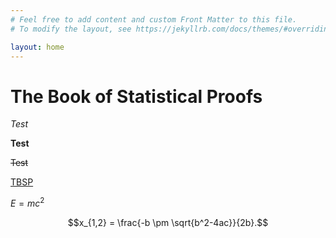 ```yaml
---
# Feel free to add content and custom Front Matter to this file.
# To modify the layout, see https://jekyllrb.com/docs/themes/#overriding-theme-defaults

layout: home
---
```


# The Book of Statistical Proofs

*Test*

**Test**

~~Test~~

<a href="https://de.wikiversity.org/wiki/Wikiversity:Fellow-Programm_Freies_Wissen/Einreichungen/The_Book_of_Statistical_Proofs">TBSP</a>

$E=mc^2$

$$x_{1,2} = \frac{-b \pm \sqrt{b^2-4ac}}{2b}.$$